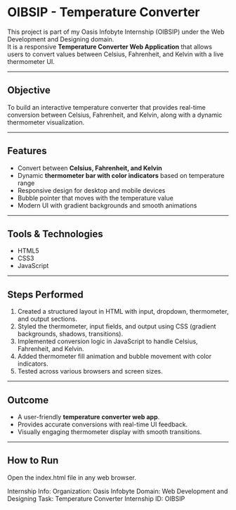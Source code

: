 # OIBSIP - Temperature Converter

This project is part of my Oasis Infobyte Internship (OIBSIP) under the Web Development and Designing domain.  
It is a responsive **Temperature Converter Web Application** that allows users to convert values between Celsius, Fahrenheit, and Kelvin with a live thermometer UI.

---

## Objective
To build an interactive temperature converter that provides real-time conversion between Celsius, Fahrenheit, and Kelvin, along with a dynamic thermometer visualization.

---

## Features
- Convert between **Celsius, Fahrenheit, and Kelvin**  
- Dynamic **thermometer bar with color indicators** based on temperature range  
- Responsive design for desktop and mobile devices  
- Bubble pointer that moves with the temperature value  
- Modern UI with gradient backgrounds and smooth animations  

---

## Tools & Technologies
- HTML5  
- CSS3  
- JavaScript  

---

## Steps Performed
1. Created a structured layout in HTML with input, dropdown, thermometer, and output sections.  
2. Styled the thermometer, input fields, and output using CSS (gradient backgrounds, shadows, transitions).  
3. Implemented conversion logic in JavaScript to handle Celsius, Fahrenheit, and Kelvin.  
4. Added thermometer fill animation and bubble movement with color indicators.  
5. Tested across various browsers and screen sizes.  

---

## Outcome
- A user-friendly **temperature converter web app**.  
- Provides accurate conversions with real-time UI feedback.  
- Visually engaging thermometer display with smooth transitions.  

---

## How to Run
Open the index.html file in any web browser.

Internship Info:
Organization: Oasis Infobyte
Domain: Web Development and Designing
Task: Temperature Converter
Internship ID: OIBSIP


